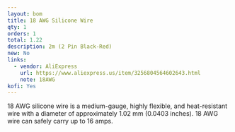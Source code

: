 ```yaml
---
layout: bom
title: 18 AWG Silicone Wire
qty: 1
orders: 1
total: 1.22
description: 2m (2 Pin Black-Red)
new: No
links:
  - vendor: AliExpress
    url: https://www.aliexpress.us/item/3256804564602643.html
    note: 18AWG
kofi: Yes
---
```


18 AWG silicone wire is a medium-gauge, highly flexible, and heat-resistant wire with a diameter of approximately 1.02
mm (0.0403 inches). 18 AWG wire can safely carry up to 16 amps.